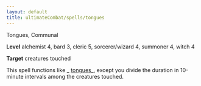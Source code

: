 ```yaml
---
layout: default
title: ultimateCombat/spells/tongues
---
```

Tongues, Communal

**Level** alchemist 4, bard 3, cleric 5, sorcerer/wizard 4, summoner 4, witch 4

**Target** creatures touched

This spell functions like _ [tongues](spells/tongues#_tongues)_, except you divide the duration in 10-minute intervals among the creatures touched.

